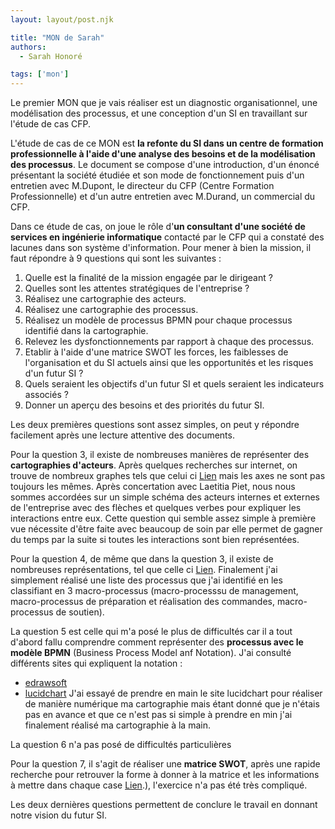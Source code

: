 ```yaml
---
layout: layout/post.njk

title: "MON de Sarah"
authors:
  - Sarah Honoré

tags: ['mon']
---
```

<!-- début résumé -->
Le premier MON que je vais réaliser est  un diagnostic organisationnel, une modélisation des processus, et une conception d'un SI  en travaillant sur l'étude de cas CFP.

<!-- fin résumé -->

L'étude de cas de ce MON est **la refonte du SI dans un centre de formation professionnelle à l'aide d'une analyse des besoins et de la modélisation des processus**. 
Le document se compose d'une introduction, d'un énoncé présentant la société étudiée et son mode de fonctionnement puis d'un entretien avec M.Dupont, le directeur du CFP (Centre Formation Professionnelle) et d'un autre entretien avec M.Durand, un commercial du CFP. 

Dans ce étude de cas, on joue le rôle d'**un consultant d'une société de services en ingénierie informatique** contacté par le CFP  qui a constaté des lacunes  dans son système d'information.
Pour mener à bien la mission, il faut répondre à 9 questions qui sont les suivantes : 

1. Quelle est la finalité de la mission engagée par le dirigeant ?
2. Quelles sont les attentes stratégiques de l'entreprise ?
3. Réalisez une cartographie des acteurs.
4. Réalisez une cartographie des processus.
5. Réalisez un modèle de processus BPMN pour chaque processus identifié dans la cartographie.
6. Relevez les dysfonctionnements par rapport à chaque des processus. 
7. Etablir à l'aide d'une matrice SWOT les forces, les faiblesses de l'organisation et du SI actuels ainsi que les opportunités et les risques d'un futur SI ?
8. Quels seraient les objectifs d'un futur SI et quels seraient les indicateurs associés ?
9. Donner un aperçu des besoins et des priorités du futur SI. 

Les deux premières questions sont assez simples, on peut y répondre facilement après une lecture attentive des documents. 

Pour la question 3, il existe de nombreuses manières de représenter des **cartographies d'acteurs**. 
Après quelques recherches sur internet, on trouve de nombreux graphes tels que celui ci [Lien](https://www.e-marketing.fr/Thematique/academie-1078/fiche-outils-10154/La-cartographie-des-acteurs-324075.htm) mais les axes ne sont pas toujours les mêmes. Après concertation avec Laetitia Piet, nous nous sommes accordées sur un simple schéma des acteurs internes et externes de l'entreprise avec des flèches et quelques verbes pour expliquer les interactions entre eux. 
Cette question qui semble assez simple à première vue nécessite d'être faite avec beaucoup de soin par elle permet de gagner du temps par la suite si toutes les interactions sont bien représentées. 

Pour la question 4, de même que dans la question 3, il existe de nombreuses représentations, tel que celle ci [Lien](http://www.axess-qualite.fr/cartographie-processus.html). Finalement j'ai simplement réalisé une liste des processus que j'ai identifié en les classifiant en 3 macro-processus (macro-processsu de management, macro-processus de préparation et réalisation des commandes, macro-processus de soutien). 

La question 5 est celle qui m'a posé le plus de difficultés car il a tout d'abord fallu comprendre comment représenter des **processus avec le modèle BPMN** (Business Process Model anf Notation). J'ai consulté différents sites qui expliquent la notation : 
- [edrawsoft](https://www.edrawsoft.com/fr/how-to-create-bpmn.html#:~:text=Pour%20cr%C3%A9er%20des%20diagrammes%20BPMN%2C%20les%20objets%20BPMN%20sont%20s%C3%A9lectionn%C3%A9s,les%20formes%20comme%20d'habitude.)
- [lucidchart](https://www.lucidchart.com/pages/fr/explication-des-symboles-bpmn)
J'ai essayé de prendre en main le site lucidchart pour réaliser de manière numérique ma cartographie mais étant donné que je n'étais pas en avance et que ce n'est pas si simple à prendre en min j'ai finalement réalisé ma cartographie à la main. 

La question 6 n'a pas posé de difficultés particulières

Pour la question 7, il s'agit de réaliser une **matrice SWOT**, après une rapide recherche pour retrouver la forme à donner à la matrice et les informations à mettre dans chaque case [Lien](https://www.advaloris.ch/nos-services/planification-strategique/prendre-les-bonnes-decisions-grace-a-la-matrice-swot#:~:text=Ce%20sont%20des%20points%20importants,faiblesses%2C%20opportunit%C3%A9s%20et%20menaces).), l'exercice n'a pas été très compliqué. 

Les deux dernières questions permettent de conclure le travail en donnant notre vision du futur SI. 




